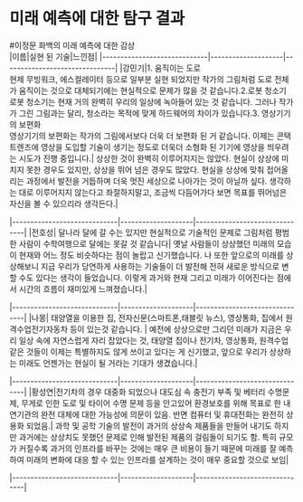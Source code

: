 미래 예측에 대한 탐구 결과
=========================

#이정문 화백의 미래 예측에 대한 감상<br>
|이름|실현 된 기술|느낀점|
|-----------------------------|--------------------|-------------------------------|
|강민기|1. 움직이는 도로<br>  현제 무빙워크, 에스컬레이터 등으로 일부분 실현 되었지만 작가의 그림처럼 도로 전체가 움직이는 것으로 대체되기에는 현실적으로 문제가 많을 것 같습니다.2.로봇 청소기<br> 로봇 청소기는 현재 거의 완벽히 우리의 일상에 녹아들어 있는 것 같습니다. 그러나 작가가 그린 그림과는 달리, 청소라는 목적에 맞게 하드웨어의 차이가 있습니다.3. 영상기기의 보편화<br>영상기기의 보편화는 작가의 그림에서보다 더욱 더 보편화 된 거 같습니다. 이제는 콘택트렌즈에 영상을 도입할 기술이 생기는 정도로 더욱더 소형화 된 기기에 영상을 띄우려는 시도가 진행 중입니다.| 상상한 것이 완벽히 이루어지지는 않았다. 현실이 상상에 미치지 못한 경우도 있지만, 상상을 뛰어 넘은 경우도 많았다. 현실을 상상에 맞춰 접어올리는 과정에서 발전을 거듭하며 더욱 멋진 세상으로 나아가는 것이 아닐까 싶다. 생각하는 대로 이루어지지 않는다고 좌절하지말고, 조금씩 다듬어가다 보면 목표를 뛰어넘은 자신을 볼 수 있으리라 생각든다.|

|-----------------------------|--------------------|-------------------------------|
|전호성| 달나라 달에 갈 수는 있지만 현실적으로 기술적인 문제로 그림처럼 평범한 사람이 수학여행으로 달에는 못갈 것 같습니다| 옛날 사람들이 상상했던 미래의 모습이 현재와 어느 정도 비슷하다는 점이 놀랍고 신기했습니다. 나 또한 앞으로의 미래를 상상해보니 지금 우리가 당연하게 사용하는 기술들이 더 발전해 전혀 새로운 방식으로 변할 수도 있다는 생각이 들었습니다. 이렇게 과거와 현재 그리고 미래가 이어진다는 점에서 시간의 흐름이 재미있게 느껴졌습니다.|

|-----------------------------|--------------------|-------------------------------|
|나몽| 태양열을 이용한 집, 전자신문(스마트폰,태블릿 뉴스), 영상통화, 집에서 원격수업전기자동차 등이 있는것 같습니다. | 예전에 상상으로만 그리던 미래가 지금은 우리 일상 속에 자연스럽게 자리 잡았다는 것, 태양열 집이나 전기차, 영상통화, 원격수업 같은 것들이 이제는 특별하지도 않게 쓰이고 있다는 게 신기했고, 앞으로 우리가 상상하는 미래도 언젠가는 현실이 될 거라는 기대가 생겼습니다.|

|-----------------------------|--------------------|-------------------------------|
|황성연|전기차의 경우 대중화 되었으나 대도심 속 충전기 부족 및 베터리 수명문제, 무게로 인한 도로 및 타이어 수명 문제 등을 안고있어 환경보호를 위해 목표로 한 내연기관의 완전 대체에 대한 가능성에 의문이 있음. 반면 컴퓨터 및 휴대전화는 완전히 상용화 되었음.| 과학 및 공학 기술의 발전이 과거의 상상속 제품들을 만들어 내기도 하지만 과거에는 상상치도 못했던 문제로 인해 발전된 제품의 걸림돌이 되기도 함. 특히 규모가 커질수록 과거의 인프라를 바꾸는 것에는 매우 큰 비용이 들기 때문에 미래를 잘 예측하여 미래의 변화에 대응 할 수 있는 인프라를 설계하는 것이 매우 중요할 것으로 보임|

|-----------------------------|--------------------|-------------------------------|

